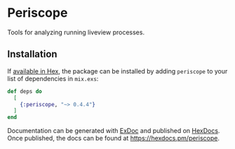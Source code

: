 # Periscope

Tools for analyzing running liveview processes.

## Installation

If [available in Hex](https://hex.pm/docs/publish), the package can be installed
by adding `periscope` to your list of dependencies in `mix.exs`:

```elixir
def deps do
  [
    {:periscope, "~> 0.4.4"}
  ]
end
```

Documentation can be generated with [ExDoc](https://github.com/elixir-lang/ex_doc)
and published on [HexDocs](https://hexdocs.pm). Once published, the docs can
be found at <https://hexdocs.pm/periscope>.

